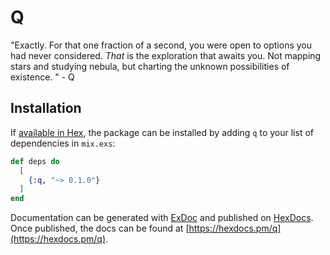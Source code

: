 # Q

"Exactly. For that one fraction of a second, you were open to options
you had never considered. *That* is the exploration that awaits you. Not
mapping stars and studying nebula, but charting the unknown
possibilities of existence. " - Q

## Installation

If [available in Hex](https://hex.pm/docs/publish), the package can be installed
by adding `q` to your list of dependencies in `mix.exs`:

```elixir
def deps do
  [
    {:q, "~> 0.1.0"}
  ]
end
```

Documentation can be generated with [ExDoc](https://github.com/elixir-lang/ex_doc)
and published on [HexDocs](https://hexdocs.pm). Once published, the docs can
be found at [https://hexdocs.pm/q](https://hexdocs.pm/q).

